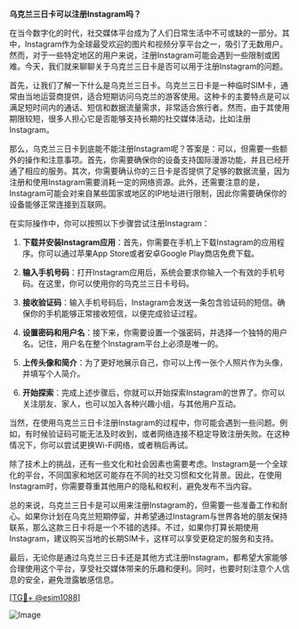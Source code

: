 **乌克兰三日卡可以注册Instagram吗？**

在当今数字化的时代，社交媒体平台成为了人们日常生活中不可或缺的一部分。其中，Instagram作为全球最受欢迎的图片和视频分享平台之一，吸引了无数用户。然而，对于一些特定地区的用户来说，注册Instagram可能会遇到一些限制或困难。今天，我们就来聊聊关于乌克兰三日卡是否可以用于注册Instagram的问题。

首先，让我们了解一下什么是乌克兰三日卡。乌克兰三日卡是一种临时SIM卡，通常由当地运营商提供，适合短期访问乌克兰的游客使用。这种卡的主要特点是可以满足短时间内的通话、短信和数据流量需求，非常适合旅行者。然而，由于其使用期限较短，很多人担心它是否能够支持长期的社交媒体活动，比如注册Instagram。

那么，乌克兰三日卡到底能不能注册Instagram呢？答案是：可以，但需要一些额外的操作和注意事项。首先，你需要确保你的设备支持国际漫游功能，并且已经开通了相应的服务。其次，你需要确认你的三日卡是否提供了足够的数据流量，因为注册和使用Instagram需要消耗一定的网络资源。此外，还需要注意的是，Instagram可能会对来自某些国家或地区的IP地址进行限制，因此你需要确保你的设备能够正常连接到互联网。

在实际操作中，你可以按照以下步骤尝试注册Instagram：

1. **下载并安装Instagram应用**：首先，你需要在手机上下载Instagram的应用程序。你可以通过苹果App Store或者安卓Google Play商店免费下载。

2. **输入手机号码**：打开Instagram应用后，系统会要求你输入一个有效的手机号码。在这里，你可以使用你的乌克兰三日卡号码。

3. **接收验证码**：输入手机号码后，Instagram会发送一条包含验证码的短信。确保你的手机能够正常接收短信，以便完成验证过程。

4. **设置密码和用户名**：接下来，你需要设置一个强密码，并选择一个独特的用户名。记住，用户名在整个Instagram平台上必须是唯一的。

5. **上传头像和简介**：为了更好地展示自己，你可以上传一张个人照片作为头像，并填写个人简介。

6. **开始探索**：完成上述步骤后，你就可以开始探索Instagram的世界了。你可以关注朋友、家人，也可以加入各种兴趣小组，与其他用户互动。

当然，在使用乌克兰三日卡注册Instagram的过程中，你可能会遇到一些问题。例如，有时候验证码可能无法及时收到，或者网络连接不稳定导致注册失败。在这种情况下，你可以尝试更换Wi-Fi网络，或者稍后再试。

除了技术上的挑战，还有一些文化和社会因素也需要考虑。Instagram是一个全球化的平台，不同国家和地区可能存在不同的社交习惯和文化背景。因此，在使用Instagram时，你需要尊重其他用户的隐私和权利，避免发布不当内容。

总的来说，乌克兰三日卡是可以用来注册Instagram的，但需要一些准备工作和耐心。如果你计划在乌克兰短期停留，并希望通过Instagram与世界各地的朋友保持联系，那么这款三日卡将是一个不错的选择。不过，如果你打算长期使用Instagram，建议购买当地的长期SIM卡，这样可以享受更稳定的服务和支持。

最后，无论你是通过乌克兰三日卡还是其他方式注册Instagram，都希望大家能够合理使用这个平台，享受社交媒体带来的乐趣和便利。同时，也要时刻注意个人信息的安全，避免泄露敏感信息。

[[TG💪+ @esim1088](https://t.me/s/esim1088)]

![Image](https://i.postimg.cc/4NQfJmqS/Snipaste-2025-05-13-00-14-12.png)